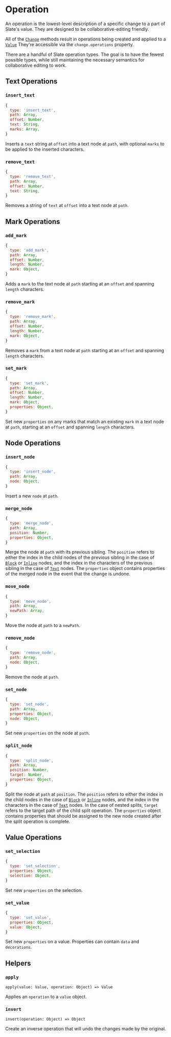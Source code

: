 # Operation

An operation is the lowest-level description of a specific change to a part of Slate's value. They are designed to be collaborative-editing friendly.

All of the [`Change`](change.md) methods result in operations being created and applied to a [`Value`](value.md) They're accessible via the `change.operations` property.

There are a handful of Slate operation types. The goal is to have the fewest possible types, while still maintaining the necessary semantics for collaborative editing to work.

## Text Operations

### `insert_text`

```javascript
{
  type: 'insert_text',
  path: Array,
  offset: Number,
  text: String,
  marks: Array,
}
```

Inserts a `text` string at `offset` into a text node at `path`, with optional `marks` to be applied to the inserted characters.

### `remove_text`

```javascript
{
  type: 'remove_text',
  path: Array,
  offset: Number,
  text: String,
}
```

Removes a string of `text` at `offset` into a text node at `path`.

## Mark Operations

### `add_mark`

```javascript
{
  type: 'add_mark',
  path: Array,
  offset: Number,
  length: Number,
  mark: Object,
}
```

Adds a `mark` to the text node at `path` starting at an `offset` and spanning `length` characters.

### `remove_mark`

```javascript
{
  type: 'remove_mark',
  path: Array,
  offset: Number,
  length: Number,
  mark: Object,
}
```

Removes a `mark` from a text node at `path` starting at an `offset` and spanning `length` characters.

### `set_mark`

```javascript
{
  type: 'set_mark',
  path: Array,
  offset: Number,
  length: Number,
  mark: Object,
  properties: Object,
}
```

Set new `properties` on any marks that match an existing `mark` in a text node at `path`, starting at an `offset` and spanning `length` characters.

## Node Operations

### `insert_node`

```javascript
{
  type: 'insert_node',
  path: Array,
  node: Object,
}
```

Insert a new `node` at `path`.

### `merge_node`

```javascript
{
  type: 'merge_node',
  path: Array,
  position: Number,
  properties: Object,
}
```

Merge the node at `path` with its previous sibling. The `position` refers to either the index in the child nodes of the previous sibling in the case of [`Block`](block.md) or [`Inline`](inline.md) nodes, and the index in the characters of the previous sibling in the case of [`Text`](text.md) nodes. The `properties` object contains properties of the merged node in the event that the change is undone.

### `move_node`

```javascript
{
  type: 'move_node',
  path: Array,
  newPath: Array,
}
```

Move the node at `path` to a `newPath`.

### `remove_node`

```javascript
{
  type: 'remove_node',
  path: Array,
  node: Object,
}
```

Remove the node at `path`.

### `set_node`

```javascript
{
  type: 'set_node',
  path: Array,
  properties: Object,
  node: Object,
}
```

Set new `properties` on the node at `path`.

### `split_node`

```javascript
{
  type: 'split_node',
  path: Array,
  position: Number,
  target: Number,
  properties: Object,
}
```

Split the node at `path` at `position`. The `position` refers to either the index in the child nodes in the case of [`Block`](block.md) or [`Inline`](inline.md) nodes, and the index in the characters in the case of [`Text`](text.md) nodes. In the case of nested splits, `target` refers to the target path of the child split operation. The `properties` object contains properties that should be assigned to the new node created after the split operation is complete.

## Value Operations

### `set_selection`

```javascript
{
  type: 'set_selection',
  properties: Object,
  selection: Object,
}
```

Set new `properties` on the selection.

### `set_value`

```javascript
{
  type: 'set_value',
  properties: Object,
  value: Object,
}
```

Set new `properties` on a value. Properties can contain `data` and `decorations`.

## Helpers

### `apply`

`apply(value: Value, operation: Object) => Value`

Applies an `operation` to a `value` object.

### `invert`

`invert(operation: Object) => Object`

Create an inverse operation that will undo the changes made by the original.

